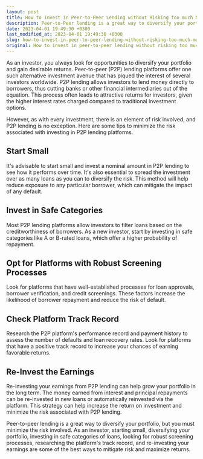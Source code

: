 ```yaml
---
layout: post
title: How to Invest in Peer-to-Peer Lending without Risking too much Money?
description: Peer-to-Peer lending is a great way to diversify your portfolio, but there are some tips to minimize the risk associated with this type of investment. Check out how to invest in P2P lending in a safe and secure manner.
date: 2023-04-01 19:49:30 +0300
last_modified_at: 2023-04-01 19:49:30 +0300
slug: how-to-invest-in-peer-to-peer-lending-without-risking-too-much-money
original: How to invest in peer-to-peer lending without risking too much money?
---
```

As an investor, you always look for opportunities to diversify your portfolio and gain desirable returns. Peer-to-peer (P2P) lending platforms offer one such alternative investment avenue that has piqued the interest of several investors worldwide. P2P lending allows investors to lend money directly to borrowers, thus cutting banks or other financial intermediaries out of the equation. This process often leads to attractive returns for investors, given the higher interest rates charged compared to traditional investment options.

However, as with every investment, there is an element of risk involved, and P2P lending is no exception. Here are some tips to minimize the risk associated with investing in P2P lending platforms.

## Start Small
It's advisable to start small and invest a nominal amount in P2P lending to see how it performs over time. It's also essential to spread the investment over as many loans as you can to diversify the risk. This method will help reduce exposure to any particular borrower, which can mitigate the impact of any default.

## Invest in Safe Categories
Most P2P lending platforms allow investors to filter loans based on the creditworthiness of borrowers. As a new investor, start by investing in safe categories like A or B-rated loans, which offer a higher probability of repayment.

## Opt for Platforms with Robust Screening Processes
Look for platforms that have well-established processes for loan approvals, borrower verification, and credit screenings. These factors increase the likelihood of borrower repayment and reduce the risk of default.

## Check Platform Track Record
Research the P2P platform's performance record and payment history to assess the number of defaults and loan recovery rates. Look for platforms that have a positive track record to increase your chances of earning favorable returns.

## Re-Invest the Earnings
Re-investing your earnings from P2P lending can help grow your portfolio in the long term. The money earned from interest and principal repayments can be re-invested in new loans or automatically reinvested via the platform. This strategy can help increase the return on investment and minimize the risk associated with P2P lending.


Peer-to-peer lending is a great way to diversify your portfolio, but you must minimize the risk involved. As an investor, starting small, diversifying your portfolio, investing in safe categories of loans, looking for robust screening processes, researching the platform's track record, and re-investing your earnings are some of the best ways to mitigate risk and maximize returns.